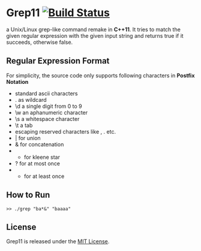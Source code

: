 # Grep11 [![Build Status](https://travis-ci.org/Thadz/Grep11.svg?branch=master)](https://travis-ci.org/Thadz/Grep11)

a Unix/Linux grep-like command remake in **C++11**. It tries to match the given
regular expression with the given input string and returns true if it succeeds,
otherwise false.

## Regular Expression Format

For simplicity, the source code only supports following characters in **Postfix
Notation**
- standard ascii characters
- . as wildcard
- \d a single digit from 0 to 9
- \w an aphanumeric character
- \s a whitespace character
- \t a tab
- escaping reserved characters like \, . etc.
- | for union
- & for concatenation
- * for kleene star
- ? for at most once
- + for at least once

## How to Run
`````````
>> ./grep "ba*&" "baaaa"
`````````

## License

Grep11 is released under the [MIT License](http://www.opensource.org/licenses/MIT).
